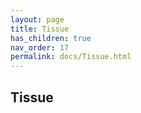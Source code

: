 ```yaml
--- 
layout: page 
title: Tissue 
has_children: true 
nav_order: 17 
permalink: docs/Tissue.html 
---
```


## Tissue


